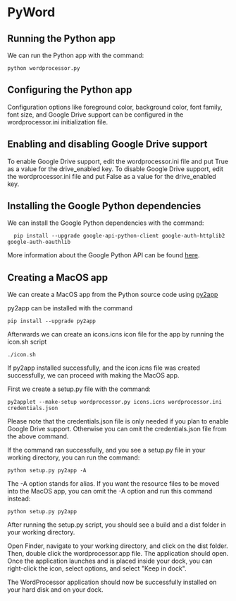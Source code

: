 # PyWord

## Running the Python app

We can run the Python app with the command:

    python wordprocessor.py

## Configuring the Python app

Configuration options like foreground color, background color, font family, font size, and Google Drive support can be configured in the wordprocessor.ini initialization file.

## Enabling and disabling Google Drive support

To enable Google Drive support, edit the wordprocessor.ini file and put True as a value for the drive_enabled key. To disable Google Drive support, edit the wordprocessor.ini file and put False as a value for the drive_enabled key.

## Installing the Google Python dependencies

We can install the Google Python dependencies with the command:

      pip install --upgrade google-api-python-client google-auth-httplib2 google-auth-oauthlib

More information about the Google Python API can be found [here](https://developers.google.com/drive/api/quickstart/python?hl=en_US).

## Creating a MacOS app

We can create a MacOS app from the Python source code using [py2app](https://py2app.readthedocs.io/en/latest/index.html)

py2app can be installed with the command

    pip install --upgrade py2app

Afterwards we can create an icons.icns icon file for the app by running the icon.sh script

    ./icon.sh

If py2app installed successfully, and the icon.icns file was created successfully, we can proceed with making the MacOS app.

First we create a setup.py file with the command:

    py2applet --make-setup wordprocessor.py icons.icns wordprocessor.ini credentials.json

Please note that the credentials.json file is only needed if you plan to enable Google Drive support. Otherwise you can omit the credentials.json file from the above command.

If the command ran successfully, and you see a setup.py file in your working directory, you can run the command:

    python setup.py py2app -A     

The -A option stands for alias. If you want the resource files to be moved into the MacOS app, you can omit the -A option and run this command instead:

    python setup.py py2app 

After running the setup.py script, you should see a build and a dist folder in your working directory.

Open Finder, navigate to your working directory, and click on the dist folder. Then, double click the wordprocessor.app file. The application should open. Once the application launches and is placed inside your dock, you can right-click the icon, select options, and select "Keep in dock".

The WordProcessor application should now be successfully installed on your hard disk and on your dock.